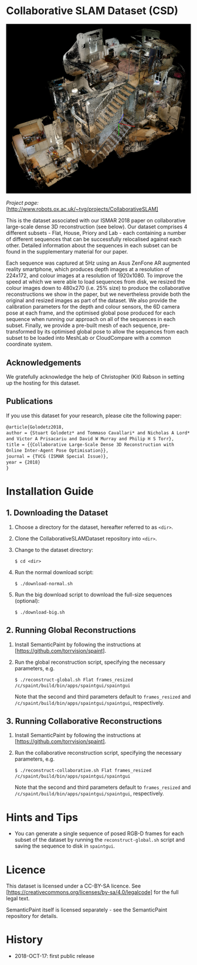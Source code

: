 # Collaborative SLAM Dataset (CSD)

![teaser](teaser.png)

*Project page:* [http://www.robots.ox.ac.uk/~tvg/projects/CollaborativeSLAM]

This is the dataset associated with our ISMAR 2018 paper on collaborative large-scale dense 3D reconstruction (see below). Our dataset comprises 4 different subsets - Flat, House, Priory and Lab - each containing a number of different sequences that can be successfully relocalised against each other. Detailed information about the sequences in each subset can be found in the supplementary material for our paper.

Each sequence was captured at 5Hz using an Asus ZenFone AR augmented reality smartphone, which produces depth images at a resolution of 224x172, and colour images at a resolution of 1920x1080. To improve the speed at which we were able to load sequences from disk, we resized the colour images down to 480x270 (i.e. 25% size) to produce the collaborative reconstructions we show in the paper, but we nevertheless provide both the original and resized images as part of the dataset. We also provide the calibration parameters for the depth and colour sensors, the 6D camera pose at each frame, and the optimised global pose produced for each sequence when running our approach on all of the sequences in each subset. Finally, we provide a pre-built mesh of each sequence, pre-transformed by its optimised global pose to allow the sequences from each subset to be loaded into MeshLab or CloudCompare with a common coordinate system.

## Acknowledgements

We gratefully acknowledge the help of Christopher (Kit) Rabson in setting up the hosting for this dataset.

## Publications

If you use this dataset for your research, please cite the following paper:
```
@article{Golodetz2018,
author = {Stuart Golodetz* and Tommaso Cavallari* and Nicholas A Lord* and Victor A Prisacariu and David W Murray and Philip H S Torr},
title = {{Collaborative Large-Scale Dense 3D Reconstruction with Online Inter-Agent Pose Optimisation}},
journal = {TVCG (ISMAR Special Issue)},
year = {2018}
}
```

# Installation Guide

## 1. Downloading the Dataset

1. Choose a directory for the dataset, hereafter referred to as `<dir>`.

2. Clone the CollaborativeSLAMDataset repository into `<dir>`.

3. Change to the dataset directory:

   ```
   $ cd <dir>
   ```

4. Run the normal download script:

   ```
   $ ./download-normal.sh
   ```

5. Run the big download script to download the full-size sequences (optional):

   ```
   $ ./download-big.sh
   ```

## 2. Running Global Reconstructions

1. Install SemanticPaint by following the instructions at [https://github.com/torrvision/spaint].

2. Run the global reconstruction script, specifying the necessary parameters, e.g.

   ```
   $ ./reconstruct-global.sh Flat frames_resized /c/spaint/build/bin/apps/spaintgui/spaintgui
   ```

   Note that the second and third parameters default to `frames_resized` and `/c/spaint/build/bin/apps/spaintgui/spaintgui`, respectively.

## 3. Running Collaborative Reconstructions

1. Install SemanticPaint by following the instructions at [https://github.com/torrvision/spaint].

2. Run the collaborative reconstruction script, specifying the necessary parameters, e.g.

   ```
   $ ./reconstruct-collaborative.sh Flat frames_resized /c/spaint/build/bin/apps/spaintgui/spaintgui
   ```

   Note that the second and third parameters default to `frames_resized` and `/c/spaint/build/bin/apps/spaintgui/spaintgui`, respectively.

# Hints and Tips

* You can generate a single sequence of posed RGB-D frames for each subset of the dataset by running the `reconstruct-global.sh` script and saving the sequence to disk in `spaintgui`.

# Licence

This dataset is licensed under a CC-BY-SA licence. See [https://creativecommons.org/licenses/by-sa/4.0/legalcode] for the full legal text.

SemanticPaint itself is licensed separately - see the SemanticPaint repository for details.

# History

* 2018-OCT-17: first public release
